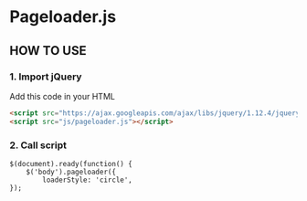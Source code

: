 # Pageloader.js

## HOW TO USE

### 1. Import jQuery
Add this code in your HTML

```html
<script src="https://ajax.googleapis.com/ajax/libs/jquery/1.12.4/jquery.min.js"></script>
<script src="js/pageloader.js"></script>
```


### 2. Call script

```script
$(document).ready(function() {
    $('body').pageloader({
        loaderStyle: 'circle',
});
```
